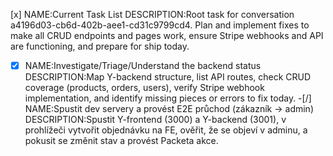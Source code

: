 [x] NAME:Current Task List DESCRIPTION:Root task for conversation a4196d03-cb6d-402b-aee1-cd31c9799cd4. Plan and implement fixes to make all CRUD endpoints and pages work, ensure Stripe webhooks and API are functioning, and prepare for ship today.
-[x] NAME:Investigate/Triage/Understand the backend status DESCRIPTION:Map Y-backend structure, list API routes, check CRUD coverage (products, orders, users), verify Stripe webhook implementation, and identify missing pieces or errors to fix today.
-[/] NAME:Spustit dev servery a provést E2E průchod (zákazník → admin) DESCRIPTION:Spustit Y-frontend (3000) a Y-backend (3001), v prohlížeči vytvořit objednávku na FE, ověřit, že se objeví v adminu, a pokusit se změnit stav a provést Packeta akce.